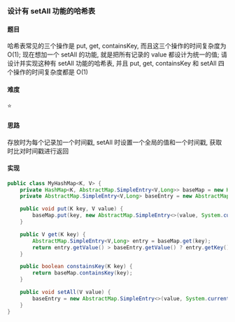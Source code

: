 ### 设计有 setAll 功能的哈希表

#### 题目
哈希表常见的三个操作是 put, get, containsKey, 而且这三个操作的时间复杂度为 O(1); 现在想加一个 setAll 的功能, 就是把所有记录的 value 都设计为统一的值; 请设计并实现这种有 setAll 功能的哈希表, 并且 put, get, containsKey 和 setAll 四个操作的时间复杂度都是 O(1)

#### 难度
:star:

#### 思路
存放时为每个记录加一个时间戳, setAll 时设置一个全局的值和一个时间戳, 获取时比对时间戳进行返回

#### 实现
```Java
public class MyHashMap<K, V> {
    private HashMap<K, AbstractMap.SimpleEntry<V,Long>> baseMap = new HashMap<>();
    private AbstractMap.SimpleEntry<V,Long> baseEntry = new AbstractMap.SimpleEntry<>(null, Long.MIN_VALUE);

    public void put(K key, V value) {
        baseMap.put(key, new AbstractMap.SimpleEntry<>(value, System.currentTimeMillis()));
    }

    public V get(K key) {
        AbstractMap.SimpleEntry<V,Long> entry = baseMap.get(key);
        return entry.getValue() > baseEntry.getValue() ? entry.getKey() : baseEntry.getKey();
    }

    public boolean constainsKey(K key) {
        return baseMap.containsKey(key);
    }

    public void setAll(V value) {
        baseEntry = new AbstractMap.SimpleEntry<>(value, System.currentTimeMillis());
    }
}
```
